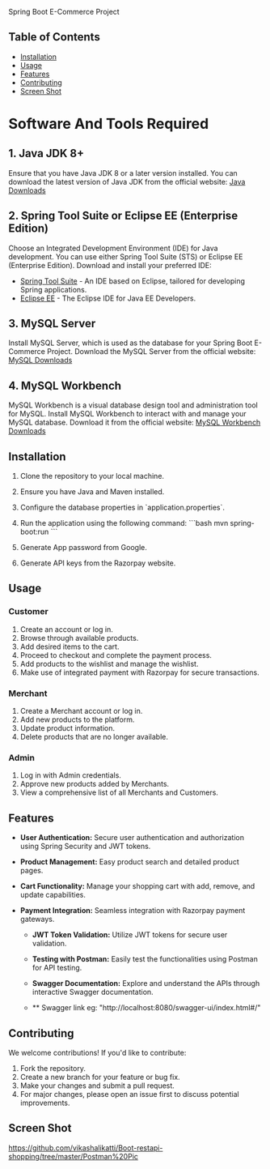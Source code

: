 Spring Boot E-Commerce Project

## Table of Contents
- [Installation](#installation)
- [Usage](#usage)
- [Features](#features)
- [Contributing](#contributing)
- [Screen Shot](#screenshot)

# Software And Tools Required

## 1. Java JDK 8+

Ensure that you have Java JDK 8 or a later version installed. You can download the latest version of Java JDK from the official website: [Java Downloads](https://www.oracle.com/java/technologies/javase-downloads.html)

## 2. Spring Tool Suite or Eclipse EE (Enterprise Edition)

Choose an Integrated Development Environment (IDE) for Java development. You can use either Spring Tool Suite (STS) or Eclipse EE (Enterprise Edition). Download and install your preferred IDE:

- [Spring Tool Suite](https://spring.io/tools) - An IDE based on Eclipse, tailored for developing Spring applications.
- [Eclipse EE](https://www.eclipse.org/downloads/packages/release) - The Eclipse IDE for Java EE Developers.

## 3. MySQL Server

Install MySQL Server, which is used as the database for your Spring Boot E-Commerce Project. Download the MySQL Server from the official website: [MySQL Downloads](https://dev.mysql.com/downloads/mysql/)

## 4. MySQL Workbench

MySQL Workbench is a visual database design tool and administration tool for MySQL. Install MySQL Workbench to interact with and manage your MySQL database. Download it from the official website: [MySQL Workbench Downloads](https://dev.mysql.com/downloads/workbench/)


## Installation

1. Clone the repository to your local machine.

2. Ensure you have Java and Maven installed.

3. Configure the database properties in \`application.properties\`.

4. Run the application using the following command:
   \```bash
   mvn spring-boot:run
   \```
5. Generate App password from Google.
6. Generate API keys from the Razorpay website.

## Usage

### Customer

1. Create an account or log in.
2. Browse through available products.
3. Add desired items to the cart.
4. Proceed to checkout and complete the payment process.
5. Add products to the wishlist and manage the wishlist.
6. Make use of integrated payment with Razorpay for secure transactions.

### Merchant

1. Create a Merchant account or log in.
2. Add new products to the platform.
3. Update product information.
4. Delete products that are no longer available.

### Admin

1. Log in with Admin credentials.
2. Approve new products added by Merchants.
3. View a comprehensive list of all Merchants and Customers.

## Features

- **User Authentication:** Secure user authentication and authorization using Spring Security and JWT tokens.
- **Product Management:** Easy product search and detailed product pages.
- **Cart Functionality:** Manage your shopping cart with add, remove, and update capabilities.
- **Payment Integration:** Seamless integration with Razorpay payment gateways.

  - **JWT Token Validation:** Utilize JWT tokens for secure user validation.
  - **Testing with Postman:** Easily test the functionalities using Postman for API testing.
     
  - **Swagger Documentation:** Explore and understand the APIs through interactive Swagger documentation.
    
  - ** Swagger link eg: "http://localhost:8080/swagger-ui/index.html#/"

## Contributing

We welcome contributions! If you'd like to contribute:

1. Fork the repository.
2. Create a new branch for your feature or bug fix.
3. Make your changes and submit a pull request.
4. For major changes, please open an issue first to discuss potential improvements.
## Screen Shot

https://github.com/vikashalikatti/Boot-restapi-shopping/tree/master/Postman%20Pic
